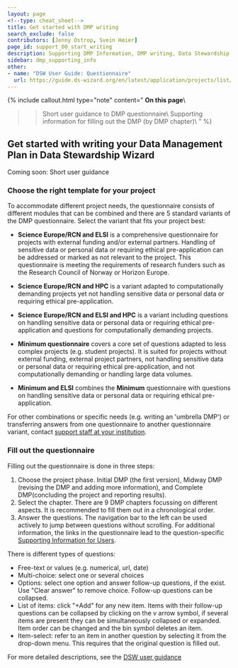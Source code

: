 ```yaml
---
layout: page
<!--type: cheat_sheet-->
title: Get started with DMP writing
search_exclude: false
contributors: [Jenny Ostrop, Svein Høier]
page_id: support_00_start_writing
description: Supporting DMP Information, DMP writing, Data Stewardship Wizard, DSW, User guide
sidebar: dmp_supporting_info
other:
- name: "DSW User Guide: Questionnaire"
  url: https://guide.ds-wizard.org/en/latest/application/projects/list/detail/questionnaire.html\#project-questionnaire
---
```


{% include callout.html type="note" content="
**On this page**\\
>> Short user guidance to DMP questionnaire\\
>> Supporting information for filling out the DMP (by DMP chapter)\\
" %}

## Get started with writing your Data Management Plan in Data Stewardship Wizard

Coming soon: Short user guidance

### Choose the right template for your project
To accommodate different project needs, the questionnaire consists of different modules that can be combined and there are 5 standard variants of the DMP questionnaire. Select the variant that fits your project best:
* **Science Europe/RCN and ELSI** is a comprehensive questionnaire for projects with external funding and/or external partners. Handling of sensitive data or personal data or requiring ethical pre-application can be addressed or marked as not relevant to the project. This questionnaire is meeting the requirements of research funders such as the Research Council of Norway or Horizon Europe.
* **Science Europe/RCN and HPC** is a variant adapted to computationally demanding projects yet not handling sensitive data or personal data or requiring ethical pre-application.
* **Science Europe/RCN and ELSI and HPC** is a variant including questions on handling sensitive data or personal data or requiring ethical pre-application and questions for computationally demanding projects.

* **Minimum questionnaire** covers a core set of questions adapted to less complex projects (e.g. student projects). It is suited for projects without external funding, external project partners, not handling sensitive data or personal data or requiring ethical pre-application, and not computationally demanding or handling large data volumes.
* **Minimum and ELSI** combines the **Minimum** questionnaire with questions on handling sensitive data or personal data or requiring ethical pre-application.

For other combinations or specific needs (e.g. writing an 'umbrella DMP') or transferring answers from one questionnaire to another questionnaire variant, contact [support staff at your institution](/pages/support_00_local_disc).

### Fill out the questionnaire
Filling out the questionnaire is done in three steps:
1. Choose the project phase. Initial DMP (the first version), Midway DMP (revising the DMP and adding more information), and Complete DMP(concluding the project and reporting results).
2. Select the chapter. There are 9 DMP chapters focussing on different aspects. It is recommended to fill them out in a chronological order.
3. Answer the questions. The navigation bar to the left can be used actively to jump between questions without scrolling. For additional information, the links in the questionnaire lead to the question-specific [Supporting Information for Users](/pages/dmp_supporting_info/).

There is different types of questions:
* Free-text or values (e.g. numerical, url, date)
* Multi-choice: select one or several choices
* Options: select one option and answer follow-up questions, if the exist. Use "Clear answer" to remove choice. Follow-up questions can be collapsed.
* List of items: click "+Add" for any new item. Items with their follow-up questions can be collapsed by clicking on the v arrow symbol, if several items are present they can be simultaneously collapsed or expanded. Item order can be changed and the bin symbol deletes an item.
* Item-select: refer to an item in another question by selecting it from the drop-down menu. This requires that the original question is filled out.

For more detailed descriptions, see the [DSW user guidance](/pages/support_00_start_writing#further-resources)